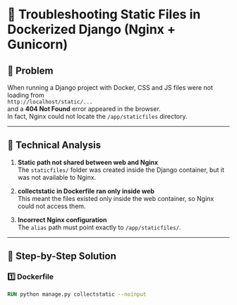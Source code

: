 <!-- /home/majid/django/django/docs/docker-staticfiles-fix.md -->
# 🧩 Troubleshooting Static Files in Dockerized Django (Nginx + Gunicorn)

## 📘 Problem
When running a Django project with Docker, CSS and JS files were not loading from  
`http://localhost/static/...`  
and a **404 Not Found** error appeared in the browser.  
In fact, Nginx could not locate the `/app/staticfiles` directory.

---

## 🧠 Technical Analysis

1. **Static path not shared between web and Nginx**  
   The `staticfiles/` folder was created inside the Django container, but it was not available to Nginx.

2. **collectstatic in Dockerfile ran only inside web**  
   This meant the files existed only inside the web container, so Nginx could not access them.

3. **Incorrect Nginx configuration**  
   The `alias` path must point exactly to `/app/staticfiles/`.

---

## 🧩 Step-by-Step Solution

### 1️⃣ Dockerfile

```dockerfile
RUN python manage.py collectstatic --noinput

